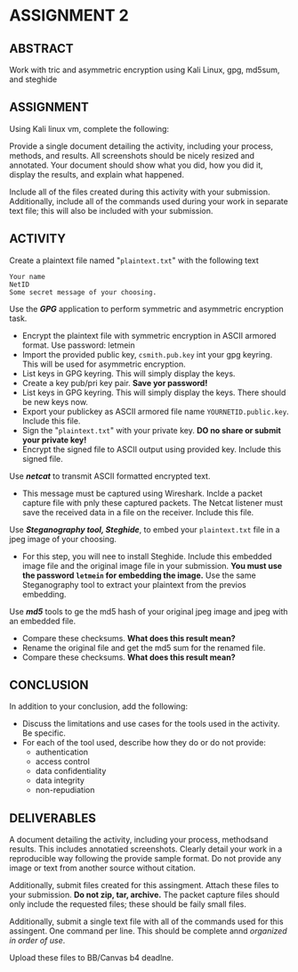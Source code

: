 # ASSIGNMENT 2

## ABSTRACT

Work with tric and asymmetric encryption using Kali Linux, gpg, md5sum, and steghide

## ASSIGNMENT

Using Kali linux vm, complete the following:

Provide a single document detailing the activity, including your process, methods, and results. All screenshots should be nicely resized and annotated. Your document should show what you did, how you did it, display the results, and explain what happened.

Include all of the files created during this activity with your submission. Additionally, include all of the commands used during your work in separate text file; this will also be included with your submission.

## ACTIVITY

Create a plaintext file named "`plaintext.txt`" with the following text

    Your name
    NetID
    Some secret message of your choosing.

Use the ***GPG*** application to perform symmetric and asymmetric encryption task.

- Encrypt the plaintext file with symmetric encryption in ASCII armored format.
    Use password: letmein
- Import the provided public key, `csmith.pub.key` int your gpg keyring. This will be used for asymmetric encryption.
- List keys in GPG keyring. This will simply display the keys.
- Create a key pub/pri key pair. **Save yor password!**
- List keys in GPG keyring. This will simply display the keys. There should be new keys now.
- Export your publickey as ASCII armored file name `YOURNETID.public.key`. Include this file.
- Sign the "`plaintext.txt`" with your private key. **DO no share or submit your private key!**
- Encrypt the signed file to ASCII output using provided key. Include this signed file.

Use ***netcat*** to transmit ASCII formatted encrypted text.

- This message must be captured using Wireshark. Inclde a packet capture file with pnly these captured packets. The Netcat listener must save the received data in a file on the receiver. Include this file.

Use ***Steganography tool, Steghide***, to embed your `plaintext.txt` file in a jpeg image of your choosing.

- For this step, you will nee to install Steghide. Include this embedded image file and the original image file in your submission. **You must use the password `letmein` for embedding the image.** Use the same Steganography tool to extract your plaintext from the previos embedding.

Use ***md5*** tools to ge the md5 hash of your original jpeg image and jpeg with an embedded file.

- Compare these checksums. **What does this result mean?**
- Rename the original file and get the md5 sum for the renamed file.
- Compare these checksums. **What does this result mean?**

## CONCLUSION

In addition to your conclusion, add the following:

- Discuss the limitations and use cases for the tools used in the activity. Be specific.
- For each of the tool used, describe how they do or do not provide:
    - authentication
    - access control
    - data confidentiality
    - data integrity
    - non-repudiation

## DELIVERABLES

A document detailing the activity, including your process, methodsand results. This includes annotatied screenshots. Clearly detail your work in a reproducible way following the provide sample format. Do not provide any image or text from another source without citation.

Additionally, submit files created for this assingment. Attach these files to your submission. **Do not zip, tar, archive.** The packet capture files should only include the requested files; these should be faily small files.

Additionally, submit a single text file with all of the commands used for this assingent. One command per line. This should be complete annd *organized in order of use*.

Upload these files to BB/Canvas b4 deadlne.